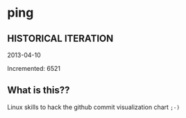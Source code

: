 # ping

## HISTORICAL ITERATION
2013-04-10

Incremented: 6521

## What is this?? 
Linux skills to hack the github commit visualization chart `;-)`
